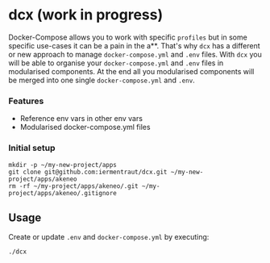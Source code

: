 # dcx (work in progress)

Docker-Compose allows you to work with specific `profiles` but in some specific use-cases it can be a pain in the a**. That's why `dcx` has a different or new approach to manage `docker-compose.yml` and `.env` files. With `dcx` you will be able to organise your `docker-compose.yml` and `.env` files in modularised components. At the end all you modularised components will be merged into one single `docker-compose.yml` and `.env`.

### Features

- Reference env vars in other env vars
- Modularised docker-compose.yml files

### Initial setup
```
mkdir -p ~/my-new-project/apps
git clone git@github.com:iermentraut/dcx.git ~/my-new-project/apps/akeneo
rm -rf ~/my-project/apps/akeneo/.git ~/my-project/apps/akeneo/.gitignore
```

## Usage
Create or update `.env` and `docker-compose.yml` by executing:
```
./dcx
```
